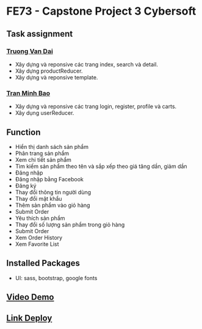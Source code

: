 # FE73 - Capstone Project 3 Cybersoft

## Task assignment
### [Truong Van Dai](https://github.com/Sc1l3nt)
- Xây dựng và reponsive các trang index, search và detail.
- Xây dựng productReducer.
- Xây dựng và reponsive template.

### [Tran Minh Bao](https://github.com/tminhbao)
- Xây dựng và reponsive các trang login, register, profile và carts.
- Xây dụng userReducer.

## Function
- Hiển thị danh sách sản phẩm
- Phân trang sản phẩm
- Xem chi tiết sản phẩm
- Tìm kiếm sản phẩm theo tên và sắp xếp theo giá tăng dần, giảm dần
- Đăng nhập
- Đăng nhập bằng Facebook
- Đăng ký
- Thay đổi thông tin người dùng
- Thay đổi mật khẩu
- Thêm sản phẩm vào giỏ hàng
- Submit Order
- Yêu thích sản phẩm
- Thay đổi số lượng sản phẩm trong giỏ hàng
- Submit Order
- Xem Order History
- Xem Favorite List

## Installed Packages
- UI: sass, bootstrap, google fonts

## [Video Demo](https://youtu.be/JDVY1SawhkA)

## [Link Deploy](https://shoe-shop-capstone-fe73.surge.sh/)
